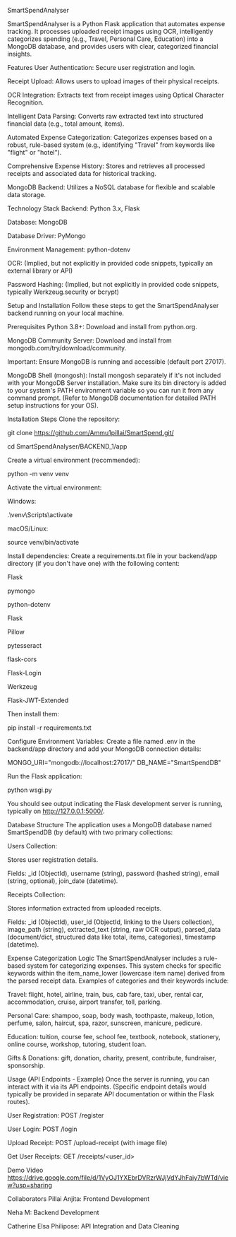 SmartSpendAnalyser

SmartSpendAnalyser is a Python Flask application that automates expense tracking. It processes uploaded receipt images using OCR, intelligently categorizes spending (e.g., Travel, Personal Care, Education) into a MongoDB database, and provides users with clear, categorized financial insights.

Features
User Authentication: Secure user registration and login.

Receipt Upload: Allows users to upload images of their physical receipts.

OCR Integration: Extracts text from receipt images using Optical Character Recognition.

Intelligent Data Parsing: Converts raw extracted text into structured financial data (e.g., total amount, items).

Automated Expense Categorization: Categorizes expenses based on a robust, rule-based system (e.g., identifying "Travel" from keywords like "flight" or "hotel").

Comprehensive Expense History: Stores and retrieves all processed receipts and associated data for historical tracking.

MongoDB Backend: Utilizes a NoSQL database for flexible and scalable data storage.

Technology Stack
Backend: Python 3.x, Flask

Database: MongoDB

Database Driver: PyMongo

Environment Management: python-dotenv

OCR: (Implied, but not explicitly in provided code snippets, typically an external library or API)

Password Hashing: (Implied, but not explicitly in provided code snippets, typically Werkzeug.security or bcrypt)

Setup and Installation
Follow these steps to get the SmartSpendAnalyser backend running on your local machine.

Prerequisites
Python 3.8+: Download and install from python.org.

MongoDB Community Server: Download and install from mongodb.com/try/download/community.

Important: Ensure MongoDB is running and accessible (default port 27017).

MongoDB Shell (mongosh): Install mongosh separately if it's not included with your MongoDB Server installation. Make sure its bin directory is added to your system's PATH environment variable so you can run it from any command prompt. (Refer to MongoDB documentation for detailed PATH setup instructions for your OS).

Installation Steps
Clone the repository:

git clone <https://github.com/Ammu1pillai/SmartSpend.git/>

cd SmartSpendAnalyser/BACKEND_1/app



Create a virtual environment (recommended):

python -m venv venv

Activate the virtual environment:

Windows:

.\venv\Scripts\activate

macOS/Linux:

source venv/bin/activate

Install dependencies:
Create a requirements.txt file in your backend/app directory (if you don't have one) with the following content:

Flask

pymongo

python-dotenv

Flask

Pillow

pytesseract

flask-cors

Flask-Login

Werkzeug

Flask-JWT-Extended

Then install them:

pip install -r requirements.txt

Configure Environment Variables:
Create a file named .env in the backend/app directory and add your MongoDB connection details:

MONGO_URI="mongodb://localhost:27017/"
DB_NAME="SmartSpendDB"


Run the Flask application:

python wsgi.py

You should see output indicating the Flask development server is running, typically on http://127.0.0.1:5000/.

Database Structure
The application uses a MongoDB database named SmartSpendDB (by default) with two primary collections:

Users Collection:

Stores user registration details.

Fields: _id (ObjectId), username (string), password (hashed string), email (string, optional), join_date (datetime).

Receipts Collection:

Stores information extracted from uploaded receipts.

Fields: _id (ObjectId), user_id (ObjectId, linking to the Users collection), image_path (string), extracted_text (string, raw OCR output), parsed_data (document/dict, structured data like total, items, categories), timestamp (datetime).

Expense Categorization Logic
The SmartSpendAnalyser includes a rule-based system for categorizing expenses. This system checks for specific keywords within the item_name_lower (lowercase item name) derived from the parsed receipt data. Examples of categories and their keywords include:

Travel: flight, hotel, airline, train, bus, cab fare, taxi, uber, rental car, accommodation, cruise, airport transfer, toll, parking.

Personal Care: shampoo, soap, body wash, toothpaste, makeup, lotion, perfume, salon, haircut, spa, razor, sunscreen, manicure, pedicure.

Education: tuition, course fee, school fee, textbook, notebook, stationery, online course, workshop, tutoring, student loan.

Gifts & Donations: gift, donation, charity, present, contribute, fundraiser, sponsorship.



Usage (API Endpoints - Example)
Once the server is running, you can interact with it via its API endpoints. (Specific endpoint details would typically be provided in separate API documentation or within the Flask routes).

User Registration: POST /register

User Login: POST /login

Upload Receipt: POST /upload-receipt (with image file)

Get User Receipts: GET /receipts/<user_id>

Demo Video
https://drive.google.com/file/d/1VyOJ1YXEbrDVRzrWJjVdYJhFaiy7bWTd/view?usp=sharing

Collaborators
Pillai Anjita: Frontend Development

Neha M: Backend Development

Catherine Elsa Philipose: API Integration and Data Cleaning
